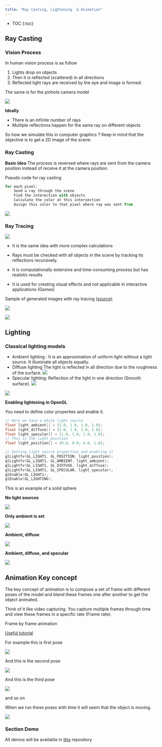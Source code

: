 ```yaml
---
title: "Ray Casting, Lightening  & Animation"
---
```

* TOC
{:toc}

## Ray Casting

### Vision Process

In human vision process is as follow

1. Lights drop on objects
2. Then it is reflected (scattered) in all directions
3. Reflected light rays are received by the eye and image is formed.

The same is for the pinhole camera model

![](../images/cameragen.gif)

**Ideally**

* There is an infinite number of rays 
* Multiple reflections happen for the same ray on different objects 

So how we simulate this in computer graphics ?
Keep in mind that the objective is to get a 2D image of the scene. 

### Ray Casting

**Basic Idea**
The process is reversed where rays are sent from the camera position instead of receive it at the camera position. 

Pseudo code for ray casting  
```python 
for each pixel:
    Send a ray through the scene
    Find the interection with objects 
    Calculate the color at this intersection 
    Assign this color to that pixel where ray was sent from
```

![](../images/300px-Ray_trace_diagram.svg.png)

### Ray Tracing

![](../images/ray-tracing.png)


* It is the same idea with more complex calculations
* Rays must be checked with all objects in the scene by tracking its reflections recursively. 

* It is computationally extensive and time-consuming process but has realistic results

* It is used for creating visual effects and not applicable in interactive applications (Games)


Sample of generated images with ray tracing [(source)](https://en.wikipedia.org/wiki/Ray_tracing_(graphics))

![](../images/800px-Glasses_800_edit.png)

![](../images/1024px-BallsRender.png)


## Lighting

### Classical lighting models

* Ambient lighting : 
It is an approximation of uniform light without a light source. It illuminate all objects equally. 
* Diffuse lighting
The light is reflected in all direction due to the roughness of the surface. 
![](../images/diffuse.png)
* Specular lighting:
Reflection of the light in one direction (Smooth surface).
![](../images/specular.png)

![](../images/phong.png)

**Enabling lightening in OpenGL**

You need to define color properties and enable it. 

```c
// Here we have a white light source
float light_ambient[] = {1.0, 1.0, 1.0, 1.0};
float light_diffuse[] = {1.0, 1.0, 1.0, 1.0};
float light_specular[] = {1.0, 1.0, 1.0, 1.0};
// This is the light position
float light_position[] = {0.0, 0.0, 4.0, 1.0};

// Setting light source properties and enabling it
glLightfv(GL_LIGHT1, GL_POSITION, light_position);
glLightfv(GL_LIGHT1, GL_AMBIENT, light_ambient);
glLightfv(GL_LIGHT1, GL_DIFFUSE, light_diffuse);
glLightfv(GL_LIGHT1, GL_SPECULAR, light_specular);
glEnable(GL_LIGHT1);
glEnable(GL_LIGHTING);
```

This is an example of a solid sphere 

**No light sources**

![](../images/no-light.png)

**Only ambient is set**

![](../images/Selection_108.png)


**Ambient, diffuse**

![](../images/Selection_105.png)



**Ambient, diffuse, and specular**

![](../images/Selection_106.png)


## Animation Key concept 

The key concept of animation is to compose a set of frame with different poses of the model and blend these frames one after another to get the object animated. 

Think of it like video capturing. You capture multiple frames through time and view these frames in a specific rate (Frame rate).

Frame by frame animation

[Useful tutorial](https://www.youtube.com/watch?v=f3Cr8Yx3GGA)

For example this is first pose

![](../images/pose1.png)


And this is the second pose

![](../images/pose2.png)

And this is the third pose 

![](../images/pose3.png)

and so on 

When we run these poses with time it will seem that the object is moving.

![](../images/model-animated.gif)

### Section Demo

All demos will be available in [this](https://github.com/sbme-tutorials/SBE306-Computer-Graphics-Tutorials) repository